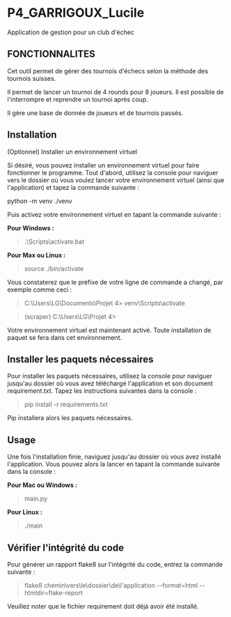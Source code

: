 # P4_GARRIGOUX_Lucile
Application de gestion pour un club d'échec

## FONCTIONNALITES

Cet outil permet de gérer des tournois d'échecs selon la méthode des tournois suisses.

Il permet de lancer un tournoi de 4 rounds pour 8 joueurs. Il est possible de l'interrompre et reprendre un tournoi après coup.

Il gère une base de donnée de joueurs et de tournois passés.


## Installation

(Optionnel) Installer un environnement virtuel

Si désiré, vous pouvez installer un environnement virtuel pour faire fonctionner le programme. Tout d'abord, utilisez la console pour naviguer vers le dossier où vous voulez lancer votre environnement virtuel (ainsi que l'application) et tapez la commande suivante :

python -m venv ./venv

Puis activez votre environnement virtuel en tapant la commande suivante :

**Pour Windows :**
> .\Scripts\activate.bat

**Pour Max ou Linux :**
> source ./bin/activate

Vous constaterez que le préfixe de votre ligne de commande a changé, par exemple comme ceci :

> C:\Users\LG\Documents\Projet 4> venv\Scripts\activate

> (scraper) C:\Users\LG\Projet 4>

Votre environnement virtuel est maintenant activé. Toute installation de paquet se fera dans cet environnement.

## Installer les paquets nécessaires

Pour installer les paquets nécessaires, utilisez la console pour naviguer jusqu'au dossier où vous avez téléchargé l'application et son document requirement.txt. Tapez les instructions suivantes dans la console :

> pip install -r requirements.txt

Pip installera alors les paquets nécessaires.

## Usage
Une fois l'installation finie, naviguez jusqu'au dossier où vous avez installé l'application. Vous pouvez alors la lancer en tapant la commande suivante dans la console :

**Pour Mac ou Windows :**
> main.py

**Pour Linux :**
> ./main

## Vérifier l'intégrité du code
Pour générer un rapport flake8 sur l'intégrité du code, entrez la commande suivante :

> flake8 chemin\vers\le\dossier\de\l'application --format=html --htmldir=flake-report

Veuillez noter que le fichier requirement doit déjà avoir été installé.
